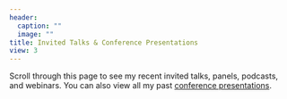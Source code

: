 ```yaml
---
header:
  caption: ""
  image: ""
title: Invited Talks & Conference Presentations
view: 3
---
```


Scroll through this page to see my recent invited talks, panels, podcasts, and webinars. You can also view all my past [conference presentations](https://jnix.netlify.app/talk/conference_presentations/). 